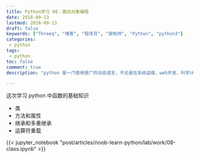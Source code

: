 ```yaml
---
title: Python学习 08：面向对象编程
date: 2018-09-13
lastmod: 2018-09-13
draft: false
keywords: ["Threeq", "博客", "程序员", "架构师", "Python", "python3"]
categories:
 - python
tags:
 - python
toc: false
comment: true
description: "python 是一门使用很广的动态语言，不论是在系统运维、web开发、科学计算、机器学习、图像处理等领域都有 python 的身影。当然这些都不能作为你要学习 python 的理由，学习他的唯一理由就是：你热爱 python。他不是最快的语言，也不是使用最多的语言，但是 python 可以提高你日常处理琐事的效率，并且顺带可以干一些很酷的事情：人生苦短，我用 pytho。"

---
```


这次学习 python 中函数的基础知识

* 类
* 方法和属性
* 继承和多重继承
* 运算符重载

<!--more-->

{{< jupyter_notebook "post/articles/noob-learn-python/lab/work/08-class.ipynb" >}}



